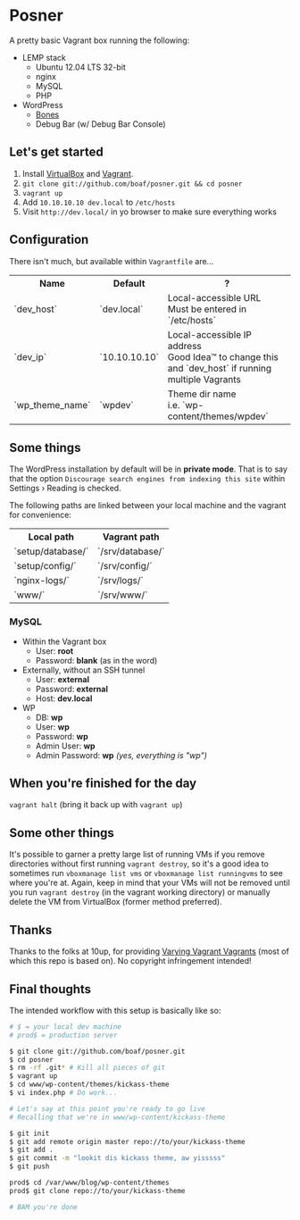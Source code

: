 # Posner

A pretty basic Vagrant box running the following:

* LEMP stack
    * Ubuntu 12.04 LTS 32-bit
    * nginx
    * MySQL
    * PHP
* WordPress
    * [Bones](https://github.com/eddiemachado/bones)
    * Debug Bar (w/ Debug Bar Console)


## Let's get started

1. Install [VirtualBox](https://www.virtualbox.org/wiki/Downloads) and
    [Vagrant](http://downloads.vagrantup.com/).
2. `git clone git://github.com/boaf/posner.git && cd posner`
3. `vagrant up`
4. Add `10.10.10.10 dev.local` to `/etc/hosts`
5. Visit `http://dev.local/` in yo browser to make sure everything works

## Configuration

There isn't much, but available within `Vagrantfile` are...

<table>
    <tr>
        <th>Name</th><th>Default</th><th>?</th>
    </tr>
    <tr>
        <td>`dev_host`</td>
        <td>`dev.local`</td>
        <td>Local-accessible URL<br>Must be entered in `/etc/hosts`</td>
    </tr>
    <tr>
        <td>`dev_ip`</td>
        <td>`10.10.10.10`</td>
        <td>Local-accessible IP address<br>Good Idea&trade; to change this and `dev_host` if running multiple Vagrants</td>
    </tr>
    <tr>
        <td>`wp_theme_name`</td>
        <td>`wpdev`</td>
        <td>Theme dir name<br>i.e. `wp-content/themes/wpdev`</td>
    </tr>
</table>

## Some things

The WordPress installation by default will be in **private mode**. That is to
say that the option `Discourage search engines from indexing this site` within
Settings › Reading is checked.

The following paths are linked between your local machine and the vagrant for
convenience:

<table>
    <tr><th>Local path</th><th>Vagrant path</th></tr>
    <tr><td>`setup/database/`</td><td>`/srv/database/`</td></tr>
    <tr><td>`setup/config/`</td><td>`/srv/config/`</td></tr>
    <tr><td>`nginx-logs/`</td><td>`/srv/logs/`</td></tr>
    <tr><td>`www/`</td><td>`/srv/www/`</td></tr>
</table>

### MySQL
* Within the Vagrant box
    * User: **root**
    * Password: **blank** (as in the word)
* Externally, without an SSH tunnel
    * User: **external**
    * Password: **external**
    * Host: **dev.local**
* WP
    * DB: **wp**
    * User: **wp**
    * Password: **wp**
    * Admin User: **wp**
    * Admin Password: **wp** _(yes, everything is "wp")_

## When you're finished for the day

`vagrant halt` (bring it back up with `vagrant up`)

## Some other things

It's possible to garner a pretty large list of running VMs if you remove
directories without first running `vagrant destroy`, so it's a good idea to
sometimes run `vboxmanage list vms` or `vboxmanage list runningvms` to see where
you're at. Again, keep in mind that your VMs will not be removed until you run
`vagrant destroy` (in the vagrant working directory) or manually delete the VM
from VirtualBox (former method preferred).

## Thanks

Thanks to the folks at 10up, for providing
[Varying Vagrant Vagrants](https://github.com/10up/varying-vagrant-vagrants)
(most of which this repo is based on). No copyright infringement intended!

## Final thoughts

The intended workflow with this setup is basically like so:

```bash
# $ = your local dev machine
# prod$ = production server

$ git clone git://github.com/boaf/posner.git
$ cd posner
$ rm -rf .git* # Kill all pieces of git
$ vagrant up
$ cd www/wp-content/themes/kickass-theme
$ vi index.php # Do work...

# Let's say at this point you're ready to go live
# Recalling that we're in www/wp-content/kickass-theme

$ git init
$ git add remote origin master repo://to/your/kickass-theme
$ git add .
$ git commit -m "lookit dis kickass theme, aw yisssss"
$ git push

prod$ cd /var/www/blog/wp-content/themes
prod$ git clone repo://to/your/kickass-theme

# BAM you're done

```
